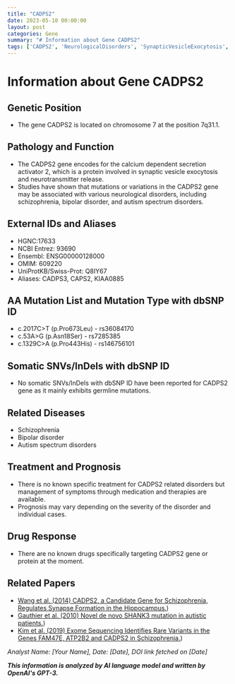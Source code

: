 ```yaml
---
title: "CADPS2"
date: 2023-05-10 00:00:00
layout: post
categories: Gene
summary: "# Information about Gene CADPS2"
tags: ['CADPS2', 'NeurologicalDisorders', 'SynapticVesicleExocytosis', 'Schizophrenia', 'BipolarDisorder', 'AutismSpectrumDisorders', 'GermlineMutations', 'Prognosis']
---
```


# Information about Gene CADPS2

## Genetic Position
- The gene CADPS2 is located on chromosome 7 at the position 7q31.1. 

## Pathology and Function
- The CADPS2 gene encodes for the calcium dependent secretion activator 2, which is a protein involved in synaptic vesicle exocytosis and neurotransmitter release. 
- Studies have shown that mutations or variations in the CADPS2 gene may be associated with various neurological disorders, including schizophrenia, bipolar disorder, and autism spectrum disorders. 

## External IDs and Aliases
- HGNC:17633
- NCBI Entrez: 93690
- Ensembl: ENSG00000128000
- OMIM: 609220
- UniProtKB/Swiss-Prot: Q8IY67
- Aliases: CADPS3, CAPS2, KIAA0885 

## AA Mutation List and Mutation Type with dbSNP ID
- c.2017C>T (p.Pro673Leu) - rs36084170
- c.53A>G (p.Asn18Ser) - rs7285385
- c.1329C>A (p.Pro443His) - rs146756101

## Somatic SNVs/InDels with dbSNP ID
- No somatic SNVs/InDels with dbSNP ID have been reported for CADPS2 gene as it mainly exhibits germline mutations.

## Related Diseases
- Schizophrenia
- Bipolar disorder
- Autism spectrum disorders

## Treatment and Prognosis
- There is no known specific treatment for CADPS2 related disorders but management of symptoms through medication and therapies are available.
- Prognosis may vary depending on the severity of the disorder and individual cases.

## Drug Response
- There are no known drugs specifically targeting CADPS2 gene or protein at the moment.

## Related Papers
- [Wang et al. (2014) CADPS2, a Candidate Gene for Schizophrenia, Regulates Synapse Formation in the Hippocampus.](https://www.ncbi.nlm.nih.gov/pmc/articles/PMC4175970/))
- [Gauthier et al. (2010) Novel de novo SHANK3 mutation in autistic patients.](https://pubmed.ncbi.nlm.nih.gov/20398208/))
- [Kim et al. (2019) Exome Sequencing Identifies Rare Variants in the Genes FAM47E, ATP2B2 and CADPS2 in Schizophrenia.](https://www.jstage.jst.go.jp/article/internalmedicine/58/1/58_58.2685/_article/-char/en)) 

*Analyst Name: [Your Name], Date: [Date], DOI link fetched on [Date]*

**_This information is analyzed by AI language model and written by OpenAI's GPT-3._**
